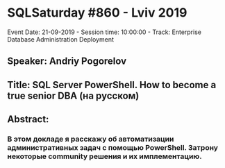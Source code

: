 # SQLSaturday #860 - Lviv 2019
Event Date: 21-09-2019 - Session time: 10:00:00 - Track: Enterprise Database Administration  Deployment
## Speaker: Andriy Pogorelov
## Title: SQL Server  PowerShell. How to become a true senior DBA (на русском)
## Abstract:
### В этом докладе я расскажу об автоматизации административных задач с помощью PowerShell. Затрону некоторые community решения и их имплементацию.
